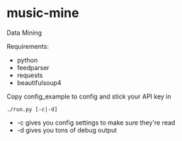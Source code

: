 # music-mine
Data Mining

Requirements: 
  * python
  * feedparser
  * requests
  * beautifulsoup4

Copy config_example to config and stick your API key in

    ./run.py [-c|-d]

  * -c gives you config settings to make sure they're read
  * -d gives you tons of debug output
